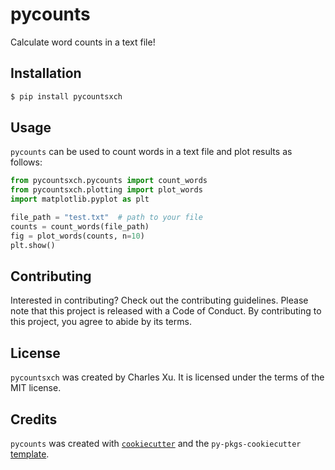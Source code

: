 # pycounts

Calculate word counts in a text file!

## Installation

```bash
$ pip install pycountsxch
```

## Usage

`pycounts` can be used to count words in a text file and plot results
as follows:

```python
from pycountsxch.pycounts import count_words
from pycountsxch.plotting import plot_words
import matplotlib.pyplot as plt

file_path = "test.txt"  # path to your file
counts = count_words(file_path)
fig = plot_words(counts, n=10)
plt.show()
```

## Contributing

Interested in contributing? Check out the contributing guidelines. 
Please note that this project is released with a Code of Conduct. 
By contributing to this project, you agree to abide by its terms.

## License

`pycountsxch` was created by Charles Xu. It is licensed under the terms
of the MIT license.

## Credits

`pycounts` was created with 
[`cookiecutter`](https://cookiecutter.readthedocs.io/en/latest/) and 
the `py-pkgs-cookiecutter` 
[template](https://github.com/py-pkgs/py-pkgs-cookiecutter).